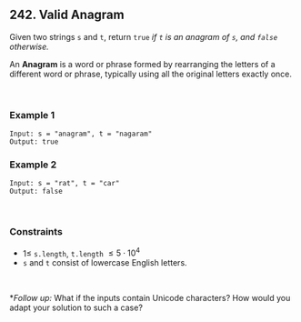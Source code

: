 ## 242. Valid Anagram

Given two strings `s` and `t`, return `true` _if `t` is an anagram of `s`, and `false` otherwise._

An **Anagram** is a word or phrase formed by rearranging the letters of a different word or phrase, typically using all the original letters exactly once.

<br>

### Example 1

```
Input: s = "anagram", t = "nagaram"
Output: true
```

### Example 2

```
Input: s = "rat", t = "car"
Output: false
```

<br>

### Constraints

- $1 \leqslant$ `s.length`, `t.length` $\leqslant 5 \cdot 10^4$
- `s` and `t` consist of lowercase English letters.

<br>

\*_Follow up:_ What if the inputs contain Unicode characters? How would you adapt your solution to such a case?
